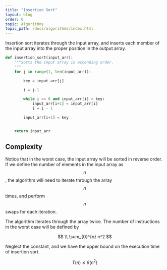 ```yaml
---
title: "Insertion Sort"
layout: blog
order: 0
topic: Algorithms
topic_path: /docs/algorithms/index.html
---
```

Insertion sort iterates through the input array, and inserts each member of the input array into the proper position in the output array.

```python
def insertion_sort(input_arr):
    """Sorts the input array in ascending order.
    """
    for j in range(1, len(input_arr)):

        key = input_arr[j]

        i = j-1

        while i >= 0 and input_arr[i] > key:
            input_arr[i+1] = input_arr[i]
            i = i - 1

        input_arr[i+1] = key


    return input_arr
```

## Complexity
Notice that in the worst case, the input array will be sorted in reverse order. If we define the number of elements in the input array as $$ n $$, the algorithm will need to iterate through the array $$ n $$ times, and perform $$ n $$ swaps for each iteration.

The algorithm iterates through the array twice. The number of instructions in the worst case will be defined by

$$
\\ \sum_{0}^{n} n^2
$$

Neglect the constant, and we have the upper bound on the execution time of insertion sort.

$$
T(n) \leq \theta ( n^2 )
$$